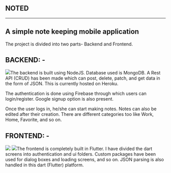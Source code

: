 ## NOTED

--------------------------------------------------------------------------------------------------

## A simple note keeping mobile application

The project is divided into two parts- Backend and Frontend.

## **BACKEND: -**

![](RackMultipart20210810-4-2fglxk_html_a2dcccaf62b74ed1.jpg)The backend is built using NodeJS. Database used is MongoDB. A Rest API (CRUD) has been made which can post, delete, patch, and get data in the form of JSON. This is currently hosted on Heroku.

The authentication is done using Firebase through which users can login/register. Google signup option is also present.

Once the user logs in, he/she can start making notes. Notes can also be edited after their creation. There are different categories too like Work, Home, Favorite, and so on.

## **FRONTEND: -**

![](RackMultipart20210810-4-2fglxk_html_95252116e45bb63d.jpg) ![](RackMultipart20210810-4-2fglxk_html_c6470397d4d98ec5.jpg)The frontend is completely built in Flutter. I have divided the dart screens into authentication and ui folders. Custom packages have been used for dialog boxes and loading screens, and so on. JSON parsing is also handled in this dart (Flutter) platform.
